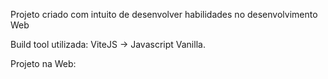 Projeto criado com intuito de desenvolver habilidades no desenvolvimento Web

Build tool utilizada:
ViteJS -> Javascript Vanilla.

Projeto na Web:
